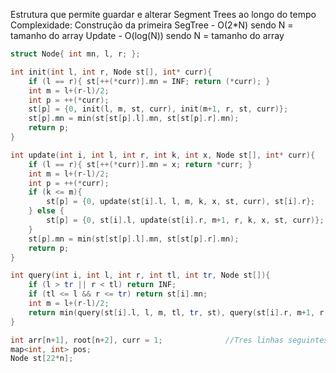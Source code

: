 Estrutura que permite guardar e alterar Segment Trees ao longo do tempo
Complexidade: Construção da primeira SegTree - O(2*N) sendo N = tamanho do array
              Update - O(log(N)) sendo N = tamanho do array

```c++
struct Node{ int mn, l, r; };

int init(int l, int r, Node st[], int* curr){
	if (l == r){ st[++(*curr)].mn = INF; return (*curr); }
	int m = l+(r-l)/2;
	int p = ++(*curr);
	st[p] = {0, init(l, m, st, curr), init(m+1, r, st, curr)};
	st[p].mn = min(st[st[p].l].mn, st[st[p].r].mn);
	return p;
}

int update(int i, int l, int r, int k, int x, Node st[], int* curr){
	if (l == r){ st[++(*curr)].mn = x; return *curr; }
	int m = l+(r-l)/2;
	int p = ++(*curr);
	if (k <= m){
		st[p] = {0, update(st[i].l, l, m, k, x, st, curr), st[i].r};
	} else {
		st[p] = {0, st[i].l, update(st[i].r, m+1, r, k, x, st, curr)};
	}
	st[p].mn = min(st[st[p].l].mn, st[st[p].r].mn);
	return p;
}

int query(int i, int l, int r, int tl, int tr, Node st[]){
	if (l > tr || r < tl) return INF;
	if (tl <= l && r <= tr) return st[i].mn;
	int m = l+(r-l)/2;
	return min(query(st[i].l, l, m, tl, tr, st), query(st[i].r, m+1, r, tl, tr, st));
}

int arr[n+1], root[n+2], curr = 1;				//Tres linhas seguintes por no solve
map<int, int> pos;
Node st[22*n];
```
